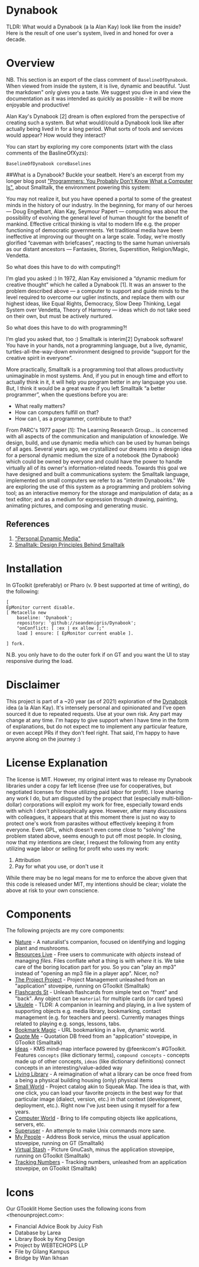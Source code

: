 # Dynabook
	
TLDR: What would a Dynabook (a la Alan Kay) look like from the inside? Here is the result of one user's system, lived in and honed for over a decade.
	
# Overview
	
NB. This section is an export of the class comment of `BaselineOfDynabook`. When viewed from inside the system, it is live, dynamic and beautiful. "Just the markdown" only gives you a taste. We suggest you dive in and view the documentation as it was intended as quickly as possible - it will be more enjoyable and productive!

Alan Kay's Dynabook [2] dream is often explored from the perspective of creating such a system. But what would/could a Dynabook look like after actually being lived in for a long period. What sorts of tools and services would appear? How would they interact?

You can start by exploring my core components (start with the class comments of the BaslineOfXyzs):
```smalltalk
BaselineOfDynabook coreBaselines
```

##What is a Dynabook?
Buckle your seatbelt. Here's an excerpt from my longer blog post ["Programmers: You Probably Don’t Know What a Computer Is"](http://seandenigris.com/blog/?p=1092), about Smalltalk, the environment powering this system:

You may not realize it, but you have opened a portal to some of the greatest minds in the history of our industry. In the beginning, for many of our heroes — Doug Engelbart, Alan Kay, Seymour Papert — computing was about the possibility of evolving the general level of human thought for the benefit of mankind. Effective critical thinking is vital to modern life e.g. the proper functioning of democratic governments. Yet traditional media have been ineffective at improving our thought on a large scale. Today, we’re mostly glorified “caveman with briefcases”, reacting to the same human universals as our distant ancestors — Fantasies, Stories, Superstition, Religion/Magic, Vendetta.

So what does this have to do with computing?!

I’m glad you asked :) In 1972, Alan Kay envisioned a “dynamic medium for creative thought” which he called a Dynabook [1]. It was an answer to the problem described above — a computer to support and guide minds to the level required to overcome our uglier instincts, and replace them with our highest ideas, like Equal Rights, Democracy, Slow Deep Thinking, Legal System over Vendetta, Theory of Harmony — ideas which do not take seed on their own, but must be actively nurtured.

So what does this have to do with programming?!

I’m glad you asked that, too :) Smalltalk is interim[2] Dynabook software! You have in your hands, not a programming language, but a live, dynamic, turtles-all-the-way-down environment designed to provide “support for the creative spirit in everyone”.

More practically, Smalltalk is a programming tool that allows productivity unimaginable in most systems. And, if you put in enough time and effort to actually think in it, it will help you program better in any language you use. But, I think it would be a great waste if you left Smalltalk “a better programmer”, when the questions before you are:

- What really matters?
- How can computers fulfill on that?
- How can I, as a programmer, contribute to that?

From PARC's 1977 paper [1]:
The Learning Research Group... is concerned with all aspects of the communication and manipulation of knowledge. We design, build, and use dynamic media which can be used by human beings of all ages. Several years ago, we crystallized our dreams into a design idea for a personal dynamic medium the size of a notebook (the Dynabook) which could be owned by everyone and could have the power to handle virtually all of its owner's information-related needs. Towards this goal we have designed and built a communications system: the Smalltalk language, implemented on small computers we refer to as "interim Dynabooks." We are exploring the use of this system as a programming and problem solving tool; as an interactive memory for the storage and manipulation of data; as a text editor; and as a medium for expression through drawing, painting, animating pictures, and composing and generating music.

## References
1. ["Personal Dynamic Media"](https://www.computer.org/csdl/magazine/co/1977/03/01646405/13rRUxZRbs8)
2. [Smalltalk: Design Principles Behind Smalltalk](http://www.cs.virginia.edu/~evans/cs655/readings/smalltalk.html)
	
# Installation
In GToolkit (preferably) or Pharo (v. 9 best supported at time of writing), do the following:

```smalltalk
[
EpMonitor current disable.
[ Metacello new
	baseline: 'Dynabook';
	repository: 'github://seandenigris/Dynabook';
	"onConflict: [ :ex | ex allow ];"
	load ] ensure: [ EpMonitor current enable ].

] fork.

```
N.B. you only have to do the outer fork if on GT and you want the UI to stay responsive during the load.

# Disclaimer

This project is part of a ~20 year (as of 2021) exploration of the [Dynabook](https://github.com/seandenigris/Dynabook) idea (a la Alan Kay). It's intensely personal and opinionated and I've open sourced it due to repeated requests. Use at your own risk. Any part may change at any time. I'm happy to give support when I have time in the form of explanations, but do not expect me to implement any particular feature, or even accept PRs if they don't feel right. That said, I'm happy to have anyone along on the journey :)
# License Explanation
The license is MIT. However, my original intent was to release my Dynabook libraries under a copy far left license (free use for cooperatives, but negotiated licenses for those utilizing paid labor for profit). I love sharing any work I do, but am disgusted by the propect that (especially multi-billion-dollar) corporations will exploit my work for free, especially toward ends with which I don't philosophically agree. However, after many discussions with colleagues, it appears that at this moment there is just no way to protect one's work from parasites without effectively keeping it from everyone. Even GPL, which doesn't even come close to "solving" the problem stated above, seems enough to put off most people. In closing, now that my intentions are clear, I request the following from any entity utilizing wage labor or selling for profit who uses my work:
1. Attribution
2. Pay for what you use, or don't use it

While there may be no legal means for me to enforce the above given that this code is released under MIT, my intentions should be clear; violate the above at risk to your own conscience.

# Components	
The following projects are my core components:
- [Nature](https://github.com/seandenigris/Nature) - A naturalist's companion, focused on identifying and logging plant and mushrooms.
- [Resources Live](https://github.com/seandenigris/ResourcesLive) - Free users to communicate with *objects* instead of managing *files*. Files conflate *what* a thing is with *where* it is. We take care of the boring location part for you. So you can "play an mp3" instead of "opening an mp3 file in a player app". Nicer, no?
- [The Project Project](https://github.com/SeanDeNigris/The-Project-Project) - Project Management unleashed from an "application" stovepipe, running on GToolkit (Smalltalk)
- [Flashcards St](https://github.com/seandenigris/Flashcards-St) - Unleash flashcards from simple text on "front" and "back". Any object can be `material` for multiple cards (or card types)
- [Ukulele](https://github.com/seandenigris/Ukulele-Pharo) - TLDR: A companion in learning and playing, in a live system of supporting objects e.g. media library, bookmarking, contact management (e.g. for teachers and peers). Currently manages things related to playing e.g. songs, lessons, tabs.
- [Bookmark Magic](https://github.com/SeanDeNigris/Bookmark-Magic) - URL bookmarking in a live, dynamic world.
- [Quote Me](https://github.com/SeanDeNigris/Quote-Me) - Quotation DB freed from an "application" stovepipe, in GToolkit (Smalltalk)
- [Ideas](https://github.com/SeanDeNigris/ideas) - KMS mind-map interface powered by @feenkcom's #GToolkit. Features `concepts` (like dictionary terms), `compound concepts` - concepts made up of other concepts, `ideas` (like dictionary definitions) connect concepts in an interesting/value-added way
- [Living Library](https://github.com/SeanDeNigris/Living-Library) - A reimagination of what a library can be once freed from a being a physical building housing (only) physical items
- [Small World](https://github.com/seandenigris/SmallWorld) - Project catalog akin to Squeak Map. The idea is that, with one click, you can load your favorite projects in the best way for that particular image (dialect, version, etc.) in that context (development, deployment, etc.). Right now I've just been using it myself for a few years.
- [Computer World](https://github.com/seandenigris/Computer-World) - Bring to life computing objects like applications, servers, etc.
- [Superuser](https://github.com/seandenigris/Superuser) - An attemple to make Unix commands more sane.
- [My People](https://github.com/SeanDeNigris/My-People) - Address Book service, minus the usual application stovepipe, running on GT (Smalltalk)
- [Virtual Stash](https://github.com/SeanDeNigris/Virtual-Stash) - Picture GnuCash, minus the application stovepipe, running on GToolkit (Smalltalk)
- [Tracking Numbers](https://github.com/seandenigris/Tracking-ST) - Tracking numbers, unleashed from an application stovepipe, on GToolkit (Smalltalk)

# Icons
Our GTooklit Home Section uses the following icons from <thenounproject.com>:
- Financial Advice Book by Juicy Fish
- Database by Larea
- Library Book by Kmg Design
- Project by WEBTECHOPS LLP
- File by Gilang Kampus
- Bridge by Wan Ikhsan
